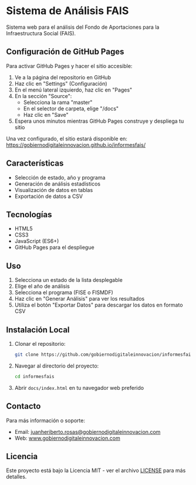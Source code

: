 # Sistema de Análisis FAIS

Sistema web para el análisis del Fondo de Aportaciones para la Infraestructura Social (FAIS).

## Configuración de GitHub Pages

Para activar GitHub Pages y hacer el sitio accesible:

1. Ve a la página del repositorio en GitHub
2. Haz clic en "Settings" (Configuración)
3. En el menú lateral izquierdo, haz clic en "Pages"
4. En la sección "Source":
   - Selecciona la rama "master"
   - En el selector de carpeta, elige "/docs"
   - Haz clic en "Save"
5. Espera unos minutos mientras GitHub Pages construye y despliega tu sitio

Una vez configurado, el sitio estará disponible en:
https://gobiernodigitaleinnovacion.github.io/informesfais/

## Características

- Selección de estado, año y programa
- Generación de análisis estadísticos
- Visualización de datos en tablas
- Exportación de datos a CSV

## Tecnologías

- HTML5
- CSS3
- JavaScript (ES6+)
- GitHub Pages para el despliegue

## Uso

1. Selecciona un estado de la lista desplegable
2. Elige el año de análisis
3. Selecciona el programa (FISE o FISMDF)
4. Haz clic en "Generar Análisis" para ver los resultados
5. Utiliza el botón "Exportar Datos" para descargar los datos en formato CSV

## Instalación Local

1. Clonar el repositorio:
   ```bash
   git clone https://github.com/gobiernodigitaleinnovacion/informesfais.git
   ```

2. Navegar al directorio del proyecto:
   ```bash
   cd informesfais
   ```

3. Abrir `docs/index.html` en tu navegador web preferido

## Contacto

Para más información o soporte:
- Email: juanheriberto.rosas@gobiernodigitaleinnovacion.com
- Web: www.gobiernodigitaleinnovacion.com

## Licencia

Este proyecto está bajo la Licencia MIT - ver el archivo [LICENSE](LICENSE) para más detalles.
